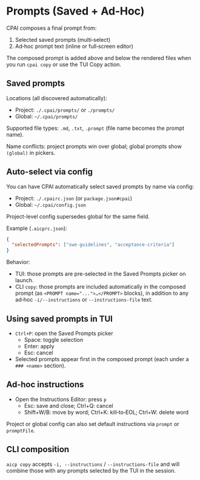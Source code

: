 # Prompts (Saved + Ad‑Hoc)

CPAI composes a final prompt from:

1) Selected saved prompts (multi‑select)
2) Ad‑hoc prompt text (inline or full‑screen editor)

The composed prompt is added above and below the rendered files when you run `cpai copy` or use the TUI Copy action.

## Saved prompts

Locations (all discovered automatically):

- Project: `./.cpai/prompts/` or `./prompts/`
- Global: `~/.cpai/prompts/`

Supported file types: `.md`, `.txt`, `.prompt` (file name becomes the prompt name).

Name conflicts: project prompts win over global; global prompts show `(global)` in pickers.

## Auto-select via config

You can have CPAI automatically select saved prompts by name via config:

- Project: `./.cpairc.json` (or `package.json#cpai`)
- Global: `~/.cpai/config.json`

Project-level config supersedes global for the same field.

Example (`.aicprc.json`):

```json
{
  "selectedPrompts": ["swe-guidelines", "acceptance-criteria"]
}
```

Behavior:

- TUI: those prompts are pre-selected in the Saved Prompts picker on launch.
- CLI `copy`: those prompts are included automatically in the composed prompt (as `<PROMPT name="...">…</PROMPT>` blocks), in addition to any ad‑hoc `-i/--instructions` or `--instructions-file` text.

## Using saved prompts in TUI

- `Ctrl+P`: open the Saved Prompts picker
  - Space: toggle selection
  - Enter: apply
  - Esc: cancel
- Selected prompts appear first in the composed prompt (each under a `### <name>` section).

## Ad‑hoc instructions

- Open the Instructions Editor: press `p`
  - Esc: save and close; Ctrl+Q: cancel
  - Shift+W/B: move by word; Ctrl+K: kill‑to‑EOL; Ctrl+W: delete word

Project or global config can also set default instructions via `prompt` or `promptFile`.

## CLI composition

`aicp copy` accepts `-i, --instructions` / `--instructions-file` and will combine those with any prompts selected by the TUI in the session.
